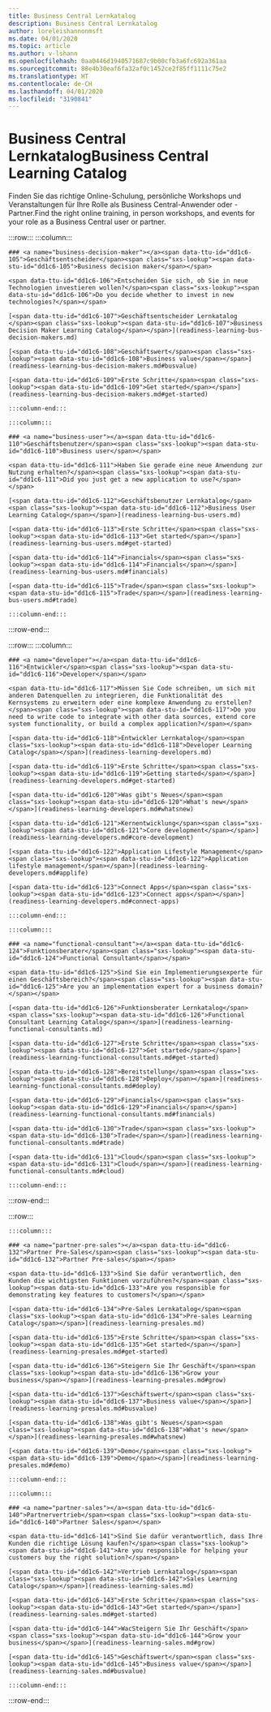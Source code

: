 ```yaml
---
title: Business Central Lernkatalog
description: Business Central Lernkatalog
author: loreleishannonmsft
ms.date: 04/01/2020
ms.topic: article
ms.author: v-lshann
ms.openlocfilehash: 0aa0446d1940571687c9b00cfb3a6fc692a361aa
ms.sourcegitcommit: 88e4b30eaf6fa32af0c1452ce2f85ff1111c75e2
ms.translationtype: HT
ms.contentlocale: de-CH
ms.lasthandoff: 04/01/2020
ms.locfileid: "3190841"
---
```

# <a name="business-central-learning-catalog"></a><span data-ttu-id="dd1c6-103">Business Central Lernkatalog</span><span class="sxs-lookup"><span data-stu-id="dd1c6-103">Business Central Learning Catalog</span></span>
<span data-ttu-id="dd1c6-104">Finden Sie das richtige Online-Schulung, persönliche Workshops und Veranstaltungen für Ihre Rolle als Business Central-Anwender oder -Partner.</span><span class="sxs-lookup"><span data-stu-id="dd1c6-104">Find the right online training, in person workshops, and events for your role as a Business Central user or partner.</span></span>

:::row:::
    :::column:::

    ### <a name="business-decision-maker"></a><span data-ttu-id="dd1c6-105">Geschäftsentscheider</span><span class="sxs-lookup"><span data-stu-id="dd1c6-105">Business decision maker</span></span>

    <span data-ttu-id="dd1c6-106">Entscheiden Sie sich, ob Sie in neue Technologien investieren wollen?</span><span class="sxs-lookup"><span data-stu-id="dd1c6-106">Do you decide whether to invest in new technologies?</span></span> 

    [<span data-ttu-id="dd1c6-107">Geschäftsentscheider Lernkatalog </span><span class="sxs-lookup"><span data-stu-id="dd1c6-107">Business Decision Maker Learning Catalog</span></span>](readiness-learning-bus-decision-makers.md)

    [<span data-ttu-id="dd1c6-108">Geschäftswert</span><span class="sxs-lookup"><span data-stu-id="dd1c6-108">Business value</span></span>](readiness-learning-bus-decision-makers.md#busvalue)

    [<span data-ttu-id="dd1c6-109">Erste Schritte</span><span class="sxs-lookup"><span data-stu-id="dd1c6-109">Get started</span></span>](readiness-learning-bus-decision-makers.md#get-started)

    :::column-end:::

    :::column:::

    ### <a name="business-user"></a><span data-ttu-id="dd1c6-110">Geschäftsbenutzer</span><span class="sxs-lookup"><span data-stu-id="dd1c6-110">Business user</span></span>

    <span data-ttu-id="dd1c6-111">Haben Sie gerade eine neue Anwendung zur Nutzung erhalten?</span><span class="sxs-lookup"><span data-stu-id="dd1c6-111">Did you just get a new application to use?</span></span> 

    [<span data-ttu-id="dd1c6-112">Geschäftsbenutzer Lernkatalog</span><span class="sxs-lookup"><span data-stu-id="dd1c6-112">Business User Learning Catalog</span></span>](readiness-learning-bus-users.md)

    [<span data-ttu-id="dd1c6-113">Erste Schritte</span><span class="sxs-lookup"><span data-stu-id="dd1c6-113">Get started</span></span>](readiness-learning-bus-users.md#get-started)

    [<span data-ttu-id="dd1c6-114">Financials</span><span class="sxs-lookup"><span data-stu-id="dd1c6-114">Financials</span></span>](readiness-learning-bus-users.md#financials)

    [<span data-ttu-id="dd1c6-115">Trade</span><span class="sxs-lookup"><span data-stu-id="dd1c6-115">Trade</span></span>](readiness-learning-bus-users.md#trade)

    :::column-end:::

:::row-end:::

:::row:::
    :::column:::

    ### <a name="developer"></a><span data-ttu-id="dd1c6-116">Entwickler</span><span class="sxs-lookup"><span data-stu-id="dd1c6-116">Developer</span></span>

    <span data-ttu-id="dd1c6-117">Müssen Sie Code schreiben, um sich mit anderen Datenquellen zu integrieren, die Funktionalität des Kernsystems zu erweitern oder eine komplexe Anwendung zu erstellen?</span><span class="sxs-lookup"><span data-stu-id="dd1c6-117">Do you need to write code to integrate with other data sources, extend core system functionality, or build a complex application?</span></span>

    [<span data-ttu-id="dd1c6-118">Entwickler Lernkatalog</span><span class="sxs-lookup"><span data-stu-id="dd1c6-118">Developer Learning Catalog</span></span>](readiness-learning-developers.md)

    [<span data-ttu-id="dd1c6-119">Erste Schritte</span><span class="sxs-lookup"><span data-stu-id="dd1c6-119">Getting started</span></span>](readiness-learning-developers.md#get-started)

    [<span data-ttu-id="dd1c6-120">Was gibt's Neues</span><span class="sxs-lookup"><span data-stu-id="dd1c6-120">What's new</span></span>](readiness-learning-developers.md#whatsnew)

    [<span data-ttu-id="dd1c6-121">Kernentwicklung</span><span class="sxs-lookup"><span data-stu-id="dd1c6-121">Core development</span></span>](readiness-learning-developers.md#core-development)

    [<span data-ttu-id="dd1c6-122">Application Lifestyle Management</span><span class="sxs-lookup"><span data-stu-id="dd1c6-122">Application lifestyle management</span></span>](readiness-learning-developers.md#applife)

    [<span data-ttu-id="dd1c6-123">Connect Apps</span><span class="sxs-lookup"><span data-stu-id="dd1c6-123">Connect apps</span></span>](readiness-learning-developers.md#connect-apps)

    :::column-end:::

    :::column:::

    ### <a name="functional-consultant"></a><span data-ttu-id="dd1c6-124">Funktionsberater</span><span class="sxs-lookup"><span data-stu-id="dd1c6-124">Functional Consultant</span></span>
    
    <span data-ttu-id="dd1c6-125">Sind Sie ein Implementierungsexperte für einen Geschäftsbereich?</span><span class="sxs-lookup"><span data-stu-id="dd1c6-125">Are you an implementation expert for a business domain?</span></span> 

    [<span data-ttu-id="dd1c6-126">Funktionsberater Lernkatalog</span><span class="sxs-lookup"><span data-stu-id="dd1c6-126">Functional Consultant Learning Catalog</span></span>](readiness-learning-functional-consultants.md)

    [<span data-ttu-id="dd1c6-127">Erste Schritte</span><span class="sxs-lookup"><span data-stu-id="dd1c6-127">Get started</span></span>](readiness-learning-functional-consultants.md#get-started)

    [<span data-ttu-id="dd1c6-128">Bereitstellung</span><span class="sxs-lookup"><span data-stu-id="dd1c6-128">Deploy</span></span>](readiness-learning-functional-consultants.md#deploy)

    [<span data-ttu-id="dd1c6-129">Financials</span><span class="sxs-lookup"><span data-stu-id="dd1c6-129">Financials</span></span>](readiness-learning-functional-consultants.md#financials)

    [<span data-ttu-id="dd1c6-130">Trade</span><span class="sxs-lookup"><span data-stu-id="dd1c6-130">Trade</span></span>](readiness-learning-functional-consultants.md#trade)

    [<span data-ttu-id="dd1c6-131">Cloud</span><span class="sxs-lookup"><span data-stu-id="dd1c6-131">Cloud</span></span>](readiness-learning-functional-consultants.md#cloud)

    :::column-end:::

:::row-end:::

:::row:::

    :::column:::

    ### <a name="partner-pre-sales"></a><span data-ttu-id="dd1c6-132">Partner Pre-Sales</span><span class="sxs-lookup"><span data-stu-id="dd1c6-132">Partner Pre-sales</span></span>

    <span data-ttu-id="dd1c6-133">Sind Sie dafür verantwortlich, den Kunden die wichtigsten Funktionen vorzuführen?</span><span class="sxs-lookup"><span data-stu-id="dd1c6-133">Are you responsible for demonstrating key features to customers?</span></span> 

    [<span data-ttu-id="dd1c6-134">Pre-Sales Lernkatalog</span><span class="sxs-lookup"><span data-stu-id="dd1c6-134">Pre-sales Learning Catalog</span></span>](readiness-learning-presales.md)

    [<span data-ttu-id="dd1c6-135">Erste Schritte</span><span class="sxs-lookup"><span data-stu-id="dd1c6-135">Get started</span></span>](readiness-learning-presales.md#get-started)

    [<span data-ttu-id="dd1c6-136">Steigern Sie Ihr Geschäft</span><span class="sxs-lookup"><span data-stu-id="dd1c6-136">Grow your business</span></span>](readiness-learning-presales.md#grow)

    [<span data-ttu-id="dd1c6-137">Geschäftswert</span><span class="sxs-lookup"><span data-stu-id="dd1c6-137">Business value</span></span>](readiness-learning-presales.md#busvalue)

    [<span data-ttu-id="dd1c6-138">Was gibt's Neues</span><span class="sxs-lookup"><span data-stu-id="dd1c6-138">What's new</span></span>](readiness-learning-presales.md#whatsnew)

    [<span data-ttu-id="dd1c6-139">Demo</span><span class="sxs-lookup"><span data-stu-id="dd1c6-139">Demo</span></span>](readiness-learning-presales.md#demo)

    :::column-end:::

    :::column:::

    ### <a name="partner-sales"></a><span data-ttu-id="dd1c6-140">Partnervertrieb</span><span class="sxs-lookup"><span data-stu-id="dd1c6-140">Partner Sales</span></span>

    <span data-ttu-id="dd1c6-141">Sind Sie dafür verantwortlich, dass Ihre Kunden die richtige Lösung kaufen?</span><span class="sxs-lookup"><span data-stu-id="dd1c6-141">Are you responsible for helping your customers buy the right solution?</span></span> 

    [<span data-ttu-id="dd1c6-142">Vertrieb Lernkatalog</span><span class="sxs-lookup"><span data-stu-id="dd1c6-142">Sales Learning Catalog</span></span>](readiness-learning-sales.md)

    [<span data-ttu-id="dd1c6-143">Erste Schritte</span><span class="sxs-lookup"><span data-stu-id="dd1c6-143">Get started</span></span>](readiness-learning-sales.md#get-started)

    [<span data-ttu-id="dd1c6-144">WacSteigern Sie Ihr Geschäft</span><span class="sxs-lookup"><span data-stu-id="dd1c6-144">Grow your business</span></span>](readiness-learning-sales.md#grow)

    [<span data-ttu-id="dd1c6-145">Geschäftswert</span><span class="sxs-lookup"><span data-stu-id="dd1c6-145">Business value</span></span>](readiness-learning-sales.md#busvalue)

    :::column-end:::

:::row-end:::
